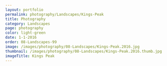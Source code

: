 ```yaml
---
layout: portfolio
permalink: photography/Landscapes/Kings-Peak
title: Photography
category: Landscapes
page: photography
color: light-green
date: 1-1-2016
order: 08-Landscapes-99
image: /images/photography/08-Landscapes/Kings-Peak.2016.jpg
thumbnail: /images/photography/08-Landscapes/Kings-Peak.2016.thumb.jpg
imageTitle: Kings Peak
---
```

